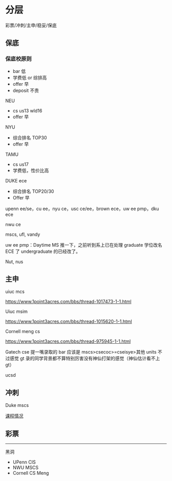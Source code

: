 # 分层

彩票/冲刺/主申/稳妥/保底

## 保底

### 保底校原则

- bar 低
- 学费低 or 综排高
- offer 早
- deposit 不贵

NEU

- cs us13 wld16
- offer 早

NYU

- 综合排名 TOP30
- offer 早

TAMU

- cs us17
- 学费低，性价比高

DUKE ece

- 综合排名 TOP20/30
- Offer 早

upenn ee/se，cu ee，nyu ce，usc ce/ee，brown ece，uw ee pmp，dku ece

nwu ce

mscs, ufl, vandy

uw ee pmp：Daytime MS 推一下，之前听到系上已在处理 graduate 学位改名 ECE 了 undergraduate 的已经改了。

Nut, nus

## 主申

uiuc mcs

https://www.1point3acres.com/bbs/thread-1017473-1-1.html

Uiuc msim

https://www.1point3acres.com/bbs/thread-1015620-1-1.html

Cornell meng cs

https://www.1point3acres.com/bbs/thread-975945-1-1.html

Gatech cse 提一嘴录取的 bar 应该是 mscs>csecoc>=cseisye>其他 units 不过感觉 gt 录的同学背景都不算特别厉害没有神仙打架的感觉（神仙估计看不上 gt）

ucsd

## 冲刺

Duke mscs

[课程情况](https://www.1point3acres.com/bbs/thread-984641-1-1.html)

## 彩票



---

黑洞

- UPenn CIS
- NWU MSCS
- Cornell CS Meng
